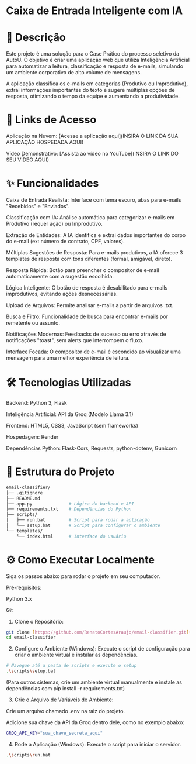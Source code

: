 # Caixa de Entrada Inteligente com IA
# 📝 Descrição
Este projeto é uma solução para o Case Prático do processo seletivo da AutoU. O objetivo é criar uma aplicação web que utiliza Inteligência Artificial para automatizar a leitura, classificação e resposta de e-mails, simulando um ambiente corporativo de alto volume de mensagens.

A aplicação classifica os e-mails em categorias (Produtivo ou Improdutivo), extrai informações importantes do texto e sugere múltiplas opções de resposta, otimizando o tempo da equipe e aumentando a produtividade.

# 🚀 Links de Acesso
Aplicação na Nuvem: [Acesse a aplicação aqui](INSIRA O LINK DA SUA APLICAÇÃO HOSPEDADA AQUI)

Vídeo Demonstrativo: [Assista ao vídeo no YouTube](INSIRA O LINK DO SEU VÍDEO AQUI)

# ✨ Funcionalidades
Caixa de Entrada Realista: Interface com tema escuro, abas para e-mails "Recebidos" e "Enviados".

Classificação com IA: Análise automática para categorizar e-mails em Produtivo (requer ação) ou Improdutivo.

Extração de Entidades: A IA identifica e extrai dados importantes do corpo do e-mail (ex: número de contrato, CPF, valores).

Múltiplas Sugestões de Resposta: Para e-mails produtivos, a IA oferece 3 templates de resposta com tons diferentes (formal, amigável, direto).

Resposta Rápida: Botão para preencher o compositor de e-mail automaticamente com a sugestão escolhida.

Lógica Inteligente: O botão de resposta é desabilitado para e-mails improdutivos, evitando ações desnecessárias.

Upload de Arquivos: Permite analisar e-mails a partir de arquivos .txt.

Busca e Filtro: Funcionalidade de busca para encontrar e-mails por remetente ou assunto.

Notificações Modernas: Feedbacks de sucesso ou erro através de notificações "toast", sem alerts que interrompem o fluxo.

Interface Focada: O compositor de e-mail é escondido ao visualizar uma mensagem para uma melhor experiência de leitura.

# 🛠️ Tecnologias Utilizadas
Backend: Python 3, Flask

Inteligência Artificial: API da Groq (Modelo Llama 3.1)

Frontend: HTML5, CSS3, JavaScript (sem frameworks)

Hospedagem: Render

Dependências Python: Flask-Cors, Requests, python-dotenv, Gunicorn

# 📂 Estrutura do Projeto

```bash
email-classifier/
├── .gitignore
├── README.md
├── app.py              # Lógica do backend e API
├── requirements.txt    # Dependências do Python
├── scripts/
│   ├── run.bat         # Script para rodar a aplicação
│   └── setup.bat       # Script para configurar o ambiente
└── templates/
    └── index.html      # Interface do usuário
   ``` 

# ⚙️ Como Executar Localmente
Siga os passos abaixo para rodar o projeto em seu computador.

Pré-requisitos:

Python 3.x

Git

1. Clone o Repositório:
```bash
git clone [https://github.com/RenatoCortesAraujo/email-classifier.git](https://github.com/RenatoCortesAraujo/email-classifier.git)
cd email-classifier
```
2. Configure o Ambiente (Windows):
Execute o script de configuração para criar o ambiente virtual e instalar as dependências.
```bash
# Navegue até a pasta de scripts e execute o setup
.\scripts\setup.bat
```
(Para outros sistemas, crie um ambiente virtual manualmente e instale as dependências com pip install -r requirements.txt)

3. Crie o Arquivo de Variáveis de Ambiente:

Crie um arquivo chamado .env na raiz do projeto.

Adicione sua chave da API da Groq dentro dele, como no exemplo abaixo:
```bash
GROQ_API_KEY="sua_chave_secreta_aqui"
```
4. Rode a Aplicação (Windows):
Execute o script para iniciar o servidor.
```bash
.\scripts\run.bat
```
